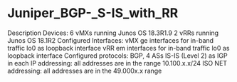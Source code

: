 # Juniper_BGP-_S-IS_with_RR
Description
Devices:
  6 vMXs running Junos OS 18.3R1.9
  2 vRRs running Junos OS 18.1R2
Configured Interfaces:
  vMX
    ge interfaces for in-band traffic
    lo0 as loopback interface
  vRR
    em interfaces for in-band traffic
    lo0 as loopback interface
Configured protocols:
  BGP, 4 ASs
  IS-IS (Level 2) as IGP in each
IP addressing: all addresses are in the range 10.100.x.x/24
ISO NET addressing: all addresses are in the 49.000x.x range
